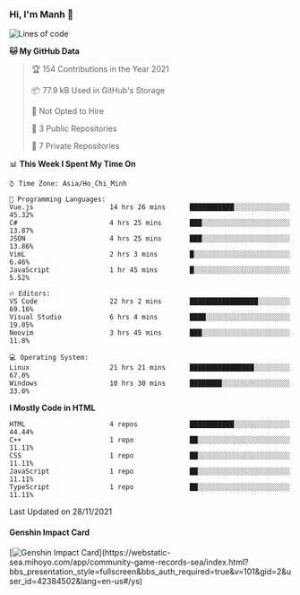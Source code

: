 ### Hi, I'm Manh 👋

<!--START_SECTION:waka-->
![Lines of code](https://img.shields.io/badge/From%20Hello%20World%20I%27ve%20Written-209667%20lines%20of%20code-blue)

**🐱 My GitHub Data** 

> 🏆 154 Contributions in the Year 2021
 > 
> 📦 77.9 kB Used in GitHub's Storage 
 > 
> 🚫 Not Opted to Hire
 > 
> 📜 3 Public Repositories 
 > 
> 🔑 7 Private Repositories  
 > 
📊 **This Week I Spent My Time On** 

```text
⌚︎ Time Zone: Asia/Ho_Chi_Minh

💬 Programming Languages: 
Vue.js                   14 hrs 26 mins      ███████████░░░░░░░░░░░░░░   45.32% 
C#                       4 hrs 25 mins       ███░░░░░░░░░░░░░░░░░░░░░░   13.87% 
JSON                     4 hrs 25 mins       ███░░░░░░░░░░░░░░░░░░░░░░   13.86% 
VimL                     2 hrs 3 mins        █░░░░░░░░░░░░░░░░░░░░░░░░   6.46% 
JavaScript               1 hr 45 mins        █░░░░░░░░░░░░░░░░░░░░░░░░   5.52%

🔥 Editors: 
VS Code                  22 hrs 2 mins       █████████████████░░░░░░░░   69.16% 
Visual Studio            6 hrs 4 mins        ████░░░░░░░░░░░░░░░░░░░░░   19.05% 
Neovim                   3 hrs 45 mins       ███░░░░░░░░░░░░░░░░░░░░░░   11.8%

💻 Operating System: 
Linux                    21 hrs 21 mins      ████████████████░░░░░░░░░   67.0% 
Windows                  10 hrs 30 mins      ████████░░░░░░░░░░░░░░░░░   33.0%

```

**I Mostly Code in HTML** 

```text
HTML                     4 repos             ███████████░░░░░░░░░░░░░░   44.44% 
C++                      1 repo              ██░░░░░░░░░░░░░░░░░░░░░░░   11.11% 
CSS                      1 repo              ██░░░░░░░░░░░░░░░░░░░░░░░   11.11% 
JavaScript               1 repo              ██░░░░░░░░░░░░░░░░░░░░░░░   11.11% 
TypeScript               1 repo              ██░░░░░░░░░░░░░░░░░░░░░░░   11.11%

```



 Last Updated on 28/11/2021
<!--END_SECTION:waka-->

#### Genshin Impact Card
[![Genshin Impact Card](https://api.mn07.xyz/genshin/card/42384502?)](https://webstatic-sea.mihoyo.com/app/community-game-records-sea/index.html?bbs_presentation_style=fullscreen&bbs_auth_required=true&v=101&gid=2&user_id=42384502&lang=en-us#/ys)
